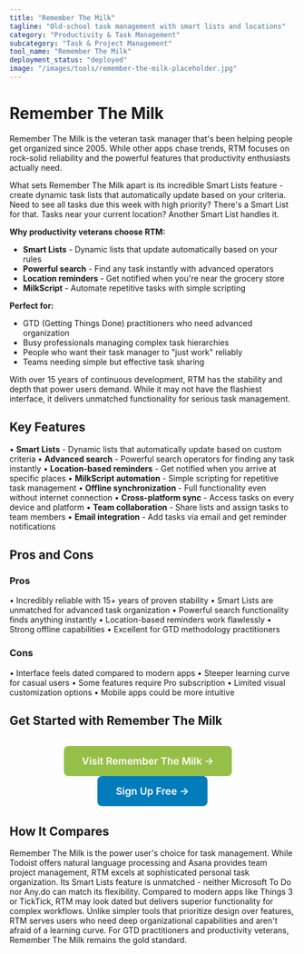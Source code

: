 ```yaml
---
title: "Remember The Milk"
tagline: "Old-school task management with smart lists and locations"
category: "Productivity & Task Management"
subcategory: "Task & Project Management"
tool_name: "Remember The Milk"
deployment_status: "deployed"
image: "/images/tools/remember-the-milk-placeholder.jpg"
---
```


# Remember The Milk

Remember The Milk is the veteran task manager that's been helping people get organized since 2005. While other apps chase trends, RTM focuses on rock-solid reliability and the powerful features that productivity enthusiasts actually need.

What sets Remember The Milk apart is its incredible Smart Lists feature - create dynamic task lists that automatically update based on your criteria. Need to see all tasks due this week with high priority? There's a Smart List for that. Tasks near your current location? Another Smart List handles it.

**Why productivity veterans choose RTM:**
- **Smart Lists** - Dynamic lists that update automatically based on your rules
- **Powerful search** - Find any task instantly with advanced operators
- **Location reminders** - Get notified when you're near the grocery store
- **MilkScript** - Automate repetitive tasks with simple scripting

**Perfect for:**
- GTD (Getting Things Done) practitioners who need advanced organization
- Busy professionals managing complex task hierarchies
- People who want their task manager to "just work" reliably
- Teams needing simple but effective task sharing

With over 15 years of continuous development, RTM has the stability and depth that power users demand. While it may not have the flashiest interface, it delivers unmatched functionality for serious task management.

## Key Features

• **Smart Lists** - Dynamic lists that automatically update based on custom criteria
• **Advanced search** - Powerful search operators for finding any task instantly
• **Location-based reminders** - Get notified when you arrive at specific places
• **MilkScript automation** - Simple scripting for repetitive task management
• **Offline synchronization** - Full functionality even without internet connection
• **Cross-platform sync** - Access tasks on every device and platform
• **Team collaboration** - Share lists and assign tasks to team members
• **Email integration** - Add tasks via email and get reminder notifications

## Pros and Cons

### Pros
• Incredibly reliable with 15+ years of proven stability
• Smart Lists are unmatched for advanced task organization
• Powerful search functionality finds anything instantly
• Location-based reminders work flawlessly
• Strong offline capabilities
• Excellent for GTD methodology practitioners

### Cons
• Interface feels dated compared to modern apps
• Steeper learning curve for casual users
• Some features require Pro subscription
• Limited visual customization options
• Mobile apps could be more intuitive

## Get Started with Remember The Milk

<div style="text-align: center; margin: 2rem 0;">
  <a href="https://www.rememberthemilk.com" target="_blank" rel="noopener noreferrer" style="display: inline-block; background: #96BF47; color: white; padding: 1rem 2rem; text-decoration: none; border-radius: 8px; font-weight: 600; font-size: 1.1rem; margin-right: 1rem;">Visit Remember The Milk →</a>
  <a href="https://www.rememberthemilk.com/signup" target="_blank" rel="noopener noreferrer" style="display: inline-block; background: #007cba; color: white; padding: 1rem 2rem; text-decoration: none; border-radius: 8px; font-weight: 600; font-size: 1.1rem;">Sign Up Free →</a>
</div>

## How It Compares

Remember The Milk is the power user's choice for task management. While Todoist offers natural language processing and Asana provides team project management, RTM excels at sophisticated personal task organization. Its Smart Lists feature is unmatched - neither Microsoft To Do nor Any.do can match its flexibility. Compared to modern apps like Things 3 or TickTick, RTM may look dated but delivers superior functionality for complex workflows. Unlike simpler tools that prioritize design over features, RTM serves users who need deep organizational capabilities and aren't afraid of a learning curve. For GTD practitioners and productivity veterans, Remember The Milk remains the gold standard.